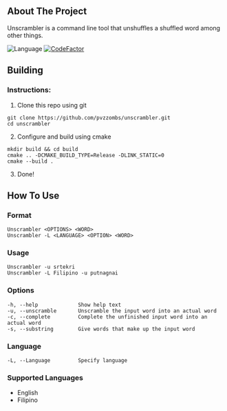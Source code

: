 ## About The Project
Unscrambler is a command line tool that unshuffles a shuffled word among other things.

![Language](https://img.shields.io/badge/Language-C%2B%2B%0A-success.svg)
[![CodeFactor](https://www.codefactor.io/repository/github/pvzzombs/unscrambler/badge)](https://www.codefactor.io/repository/github/pvzzombs/unscrambler)

## Building  

### Instructions: 
1. Clone this repo using git
```
git clone https://github.com/pvzzombs/unscrambler.git
cd unscrambler
```
2. Configure and build using cmake
```
mkdir build && cd build
cmake .. -DCMAKE_BUILD_TYPE=Release -DLINK_STATIC=0
cmake --build .
```
3. Done!

## How To Use
### Format
```
Unscrambler <OPTIONS> <WORD>
Unscrambler -L <LANGUAGE> <OPTION> <WORD>
```
### Usage
```
Unscrambler -u srtekri
Unscrambler -L Filipino -u putnagnai
```
### Options
```
-h, --help             Show help text
-u, --unscramble       Unscramble the input word into an actual word
-c, --complete         Complete the unfinished input word into an actual word
-s, --substring        Give words that make up the input word
```
### Language
```
-L, --Language         Specify language
```
### Supported Languages
* English
* Filipino





